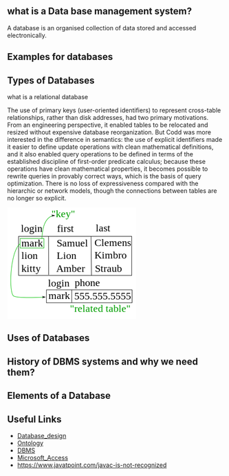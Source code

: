 ## what is a Data base management system?
A database is an organised collection of data stored and accessed electronically.
## Examples for databases
## Types of Databases
what is a relational database

The use of primary keys (user-oriented identifiers) to represent cross-table relationships, rather than disk addresses, had two primary motivations. From an engineering perspective, it enabled tables to be relocated and resized without expensive database reorganization. But Codd was more interested in the difference in semantics: the use of explicit identifiers made it easier to define update operations with clean mathematical definitions, and it also enabled query operations to be defined in terms of the established discipline of first-order predicate calculus; because these operations have clean mathematical properties, it becomes possible to rewrite queries in provably correct ways, which is the basis of query optimization. There is no loss of expressiveness compared with the hierarchic or network models, though the connections between tables are no longer so explicit.

![Example](300px-Relational_key_SVG.svg)
## Uses of Databases
## History of DBMS systems and why we need them?
## Elements of a Database
## Useful Links
- [Database_design](https://en.wikipedia.org/wiki/Database_design)
- [Ontology](https://en.wikipedia.org/wiki/Ontology_(information_science))
- [DBMS](https://en.wikipedia.org/wiki/Database#Database_management_system)
- [Microsoft_Access](https://en.wikipedia.org/wiki/Microsoft_Access)
- https://www.javatpoint.com/javac-is-not-recognized